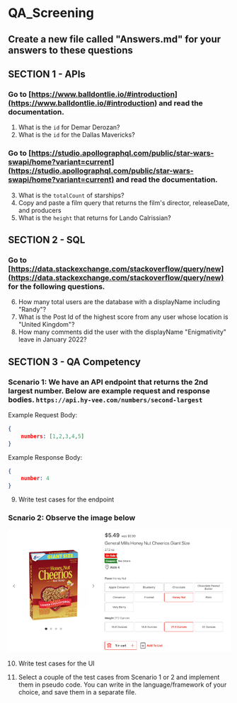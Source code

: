 # QA_Screening

## Create a new file called "Answers.md" for your answers to these questions


## SECTION 1 - APIs

### Go to [https://www.balldontlie.io/#introduction](https://www.balldontlie.io/#introduction) and read the documentation.

1. What is the `id` for Demar Derozan?
2. What is the `id` for the Dallas Mavericks?

### Go to [https://studio.apollographql.com/public/star-wars-swapi/home?variant=current](https://studio.apollographql.com/public/star-wars-swapi/home?variant=current) and read the documentation.

3. What is the `totalCount` of starships?
4. Copy and paste a film query that returns the film's director, releaseDate, and producers
5. What is the `height` that returns for Lando Calrissian?

## SECTION 2 - SQL

### Go to [https://data.stackexchange.com/stackoverflow/query/new](https://data.stackexchange.com/stackoverflow/query/new) for the following questions.

6. How many total users are the database with a displayName including "Randy"?
7. What is the Post Id of the highest score from any user whose location is "United Kingdom"?
8. How many comments did the user with the displayName "Enigmativity" leave in January 2022?

## SECTION 3 - QA Competency

### Scenario 1: We have an API endpoint that returns the 2nd largest number. Below are example request and response bodies. `https://api.hy-vee.com/numbers/second-largest`

Example Request Body:

```json
{
    numbers: [1,2,3,4,5]
}
```

Example Response Body:

```json
{
    number: 4
}
```

9. Write test cases for the endpoint

### Scnario 2: Observe the image below

![cheerios](./cheerios.png)

10. Write test cases for the UI

11. Select a couple of the test cases from Scenario 1 or 2 and implement them in pseudo code. You can write in the language/framework of your choice, and save them in a separate file.